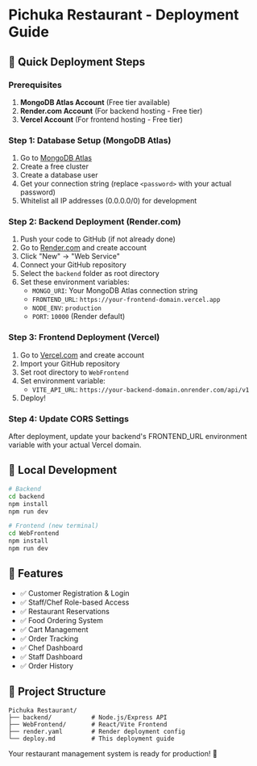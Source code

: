 # Pichuka Restaurant - Deployment Guide

## 🚀 Quick Deployment Steps

### Prerequisites
1. **MongoDB Atlas Account** (Free tier available)
2. **Render.com Account** (For backend hosting - Free tier)
3. **Vercel Account** (For frontend hosting - Free tier)

### Step 1: Database Setup (MongoDB Atlas)
1. Go to [MongoDB Atlas](https://www.mongodb.com/atlas)
2. Create a free cluster
3. Create a database user
4. Get your connection string (replace `<password>` with your actual password)
5. Whitelist all IP addresses (0.0.0.0/0) for development

### Step 2: Backend Deployment (Render.com)
1. Push your code to GitHub (if not already done)
2. Go to [Render.com](https://render.com) and create account
3. Click "New" → "Web Service"
4. Connect your GitHub repository
5. Select the `backend` folder as root directory
6. Set these environment variables:
   - `MONGO_URI`: Your MongoDB Atlas connection string
   - `FRONTEND_URL`: `https://your-frontend-domain.vercel.app`
   - `NODE_ENV`: `production`
   - `PORT`: `10000` (Render default)

### Step 3: Frontend Deployment (Vercel)
1. Go to [Vercel.com](https://vercel.com) and create account
2. Import your GitHub repository
3. Set root directory to `WebFrontend`
4. Set environment variable:
   - `VITE_API_URL`: `https://your-backend-domain.onrender.com/api/v1`
5. Deploy!

### Step 4: Update CORS Settings
After deployment, update your backend's FRONTEND_URL environment variable with your actual Vercel domain.

## 🔧 Local Development
```bash
# Backend
cd backend
npm install
npm run dev

# Frontend (new terminal)
cd WebFrontend
npm install
npm run dev
```

## 📱 Features
- ✅ Customer Registration & Login
- ✅ Staff/Chef Role-based Access
- ✅ Restaurant Reservations
- ✅ Food Ordering System
- ✅ Cart Management
- ✅ Order Tracking
- ✅ Chef Dashboard
- ✅ Staff Dashboard
- ✅ Order History

## 🎯 Project Structure
```
Pichuka Restaurant/
├── backend/           # Node.js/Express API
├── WebFrontend/       # React/Vite Frontend
├── render.yaml        # Render deployment config
└── deploy.md          # This deployment guide
```

Your restaurant management system is ready for production! 🎉
